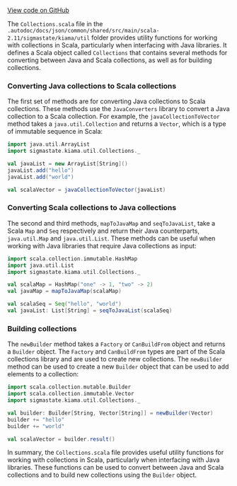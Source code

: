 [View code on GitHub](sigmastate-interpreterhttps://github.com/ScorexFoundation/sigmastate-interpreter/.autodoc/docs/json/common/shared/src/main/scala-2.11/sigmastate/kiama/util)

The `Collections.scala` file in the `.autodoc/docs/json/common/shared/src/main/scala-2.11/sigmastate/kiama/util` folder provides utility functions for working with collections in Scala, particularly when interfacing with Java libraries. It defines a Scala object called `Collections` that contains several methods for converting between Java and Scala collections, as well as for building collections.

### Converting Java collections to Scala collections

The first set of methods are for converting Java collections to Scala collections. These methods use the `JavaConverters` library to convert a Java collection to a Scala collection. For example, the `javaCollectionToVector` method takes a `java.util.Collection` and returns a `Vector`, which is a type of immutable sequence in Scala:

```scala
import java.util.ArrayList
import sigmastate.kiama.util.Collections._

val javaList = new ArrayList[String]()
javaList.add("hello")
javaList.add("world")

val scalaVector = javaCollectionToVector(javaList)
```

### Converting Scala collections to Java collections

The second and third methods, `mapToJavaMap` and `seqToJavaList`, take a Scala `Map` and `Seq` respectively and return their Java counterparts, `java.util.Map` and `java.util.List`. These methods can be useful when working with Java libraries that require Java collections as input:

```scala
import scala.collection.immutable.HashMap
import java.util.List
import sigmastate.kiama.util.Collections._

val scalaMap = HashMap("one" -> 1, "two" -> 2)
val javaMap = mapToJavaMap(scalaMap)

val scalaSeq = Seq("hello", "world")
val javaList: List[String] = seqToJavaList(scalaSeq)
```

### Building collections

The `newBuilder` method takes a `Factory` or `CanBuildFrom` object and returns a `Builder` object. The `Factory` and `CanBuildFrom` types are part of the Scala collections library and are used to create new collections. The `newBuilder` method can be used to create a new `Builder` object that can be used to add elements to a collection:

```scala
import scala.collection.mutable.Builder
import scala.collection.immutable.Vector
import sigmastate.kiama.util.Collections._

val builder: Builder[String, Vector[String]] = newBuilder(Vector)
builder += "hello"
builder += "world"

val scalaVector = builder.result()
```

In summary, the `Collections.scala` file provides useful utility functions for working with collections in Scala, particularly when interfacing with Java libraries. These functions can be used to convert between Java and Scala collections and to build new collections using the `Builder` object.
